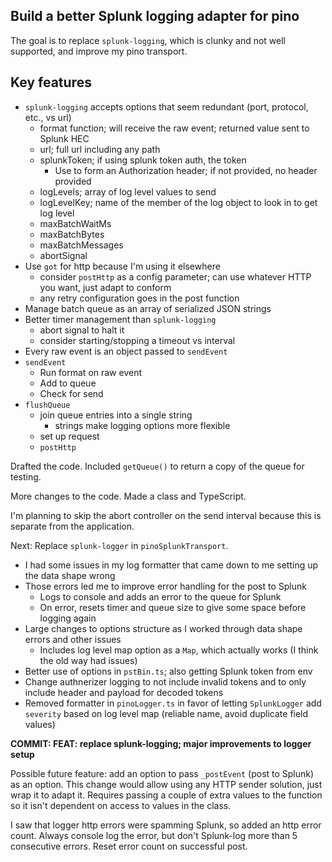 ## Build a better Splunk logging adapter for pino

The goal is to replace `splunk-logging`, which is clunky and not well supported, and improve my pino transport.

## Key features

-  `splunk-logging` accepts options that seem redundant (port, protocol, etc., vs url)
   -  format function; will receive the raw event; returned value sent to Splunk HEC
   -  url; full url including any path
   -  splunkToken; if using splunk token auth, the token
      -  Use to form an Authorization header; if not provided, no header provided
   -  logLevels; array of log level values to send
   -  logLevelKey; name of the member of the log object to look in to get log level
   -  maxBatchWaitMs
   -  maxBatchBytes
   -  maxBatchMessages
   -  abortSignal
-  Use `got` for http because I'm using it elsewhere
   -  consider `postHttp` as a config parameter; can use whatever HTTP you want, just adapt to conform
   -  any retry configuration goes in the post function
-  Manage batch queue as an array of serialized JSON strings
-  Better timer management than `splunk-logging`
   -  abort signal to halt it
   -  consider starting/stopping a timeout vs interval
-  Every raw event is an object passed to `sendEvent`
-  `sendEvent`
   -  Run format on raw event
   -  Add to queue
   -  Check for send
-  `flushQueue`
   -  join queue entries into a single string
      -  strings make logging options more flexible
   -  set up request
   -  `postHttp`

Drafted the code. Included `getQueue()` to return a copy of the queue for testing.

More changes to the code. Made a class and TypeScript.

I'm planning to skip the abort controller on the send interval because this is separate from the application.

Next: Replace `splunk-logger` in `pinoSplunkTransport`.

-  I had some issues in my log formatter that came down to me setting up the data shape wrong
-  Those errors led me to improve error handling for the post to Splunk
   -  Logs to console and adds an error to the queue for Splunk
   -  On error, resets timer and queue size to give some space before logging again
-  Large changes to options structure as I worked through data shape errors and other issues
   -  Includes log level map option as a `Map`, which actually works (I think the old way had issues)
-  Better use of options in `pstBin.ts`; also getting Splunk token from env
-  Change authnerizer logging to not include invalid tokens and to only include header and payload for decoded tokens
-  Removed formatter in `pinoLogger.ts` in favor of letting `SplunkLogger` add `severity` based on log level map (reliable name, avoid duplicate field values)

**COMMIT: FEAT: replace splunk-logging; major improvements to logger setup**

Possible future feature: add an option to pass `_postEvent` (post to Splunk) as an option. This change would allow using any HTTP sender solution, just wrap it to adapt it. Requires passing a couple of extra values to the function so it isn't dependent on access to values in the class.

I saw that logger http errors were spamming Splunk, so added an http error count. Always console log the error, but don't Splunk-log more than 5 consecutive errors. Reset error count on successful post.
